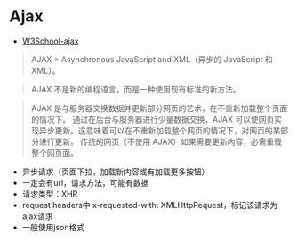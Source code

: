 # Ajax
- [W3School-ajax](http://www.w3school.com.cn/ajax/ajax_intro.asp)
> AJAX = Asynchronous JavaScript and XML（异步的 JavaScript 和 XML）。

> AJAX 不是新的编程语言，而是一种使用现有标准的新方法。

> AJAX 是与服务器交换数据并更新部分网页的艺术，在不重新加载整个页面的情况下。
> 通过在后台与服务器进行少量数据交换，AJAX 可以使网页实现异步更新。这意味着可以在不重新加载整个网页的情况下，对网页的某部分进行更新。
> 传统的网页（不使用 AJAX）如果需要更新内容，必需重载整个网页面。

- 异步请求（页面下拉，加载新内容或有加载更多按钮）
- 一定会有url，请求方法，可能有数据
- 请求类型：XHR
- request headers中 x-requested-with: XMLHttpRequest，标记该请求为ajax请求
- 一般使用json格式